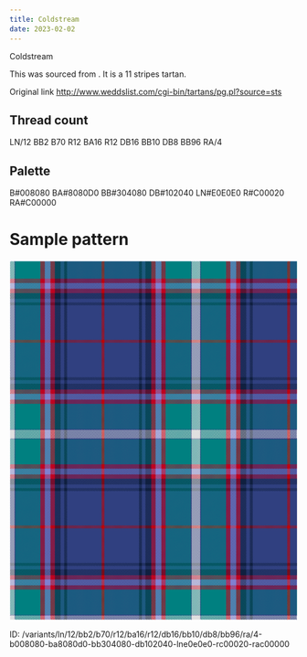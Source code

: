```yaml
---
title: Coldstream
date: 2023-02-02
---
```

Coldstream

This was sourced from <no value>.  It is a 11 stripes tartan.

Original link http://www.weddslist.com/cgi-bin/tartans/pg.pl?source=sts

## Thread count
LN/12 BB2 B70 R12 BA16 R12 DB16 BB10 DB8 BB96 RA/4

## Palette
B#008080 BA#8080D0 BB#304080 DB#102040 LN#E0E0E0 R#C00020 RA#C00000

# Sample pattern

![Tartan detail](tartan.png "LN/12 BB2 B70 R12 BA16 R12 DB16 BB10 DB8 BB96 RA/4 tartan")

ID: /variants/ln/12/bb2/b70/r12/ba16/r12/db16/bb10/db8/bb96/ra/4-b008080-ba8080d0-bb304080-db102040-lne0e0e0-rc00020-rac00000